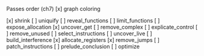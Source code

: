 Passes order (ch7)
  [x] graph coloring

  [x] shrink
  [ ] uniquify
  [ ] reveal_functions
  [ ] limit_functions
  [ ] expose_allocation
  [x] uncover_get
  [ ] remove_complex
  [ ] explicate_control
  [ ] remove_unused
  [ ] select_instructions
  [ ] uncover_live
  [ ] build_interference
  [x] allocate_registers
  [x] remove_jumps
  [ ] patch_instructions
  [ ] prelude_conclusion
  [ ] optimize
